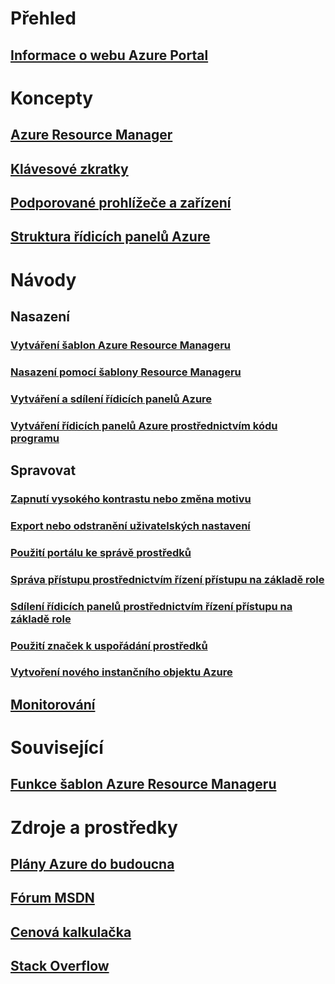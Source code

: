 # Přehled
## [Informace o webu Azure Portal](../azure-portal-overview.md)
# Koncepty
## [Azure Resource Manager](../azure-resource-manager/resource-group-overview.md)
## [Klávesové zkratky](azure-portal-keyboard-shortcuts.md)
## [Podporované prohlížeče a zařízení](azure-portal-supported-browsers-devices.md)
## [Struktura řídicích panelů Azure](azure-portal-dashboards-structure.md)
# Návody
## Nasazení
### [Vytváření šablon Azure Resource Manageru](../azure-resource-manager/resource-group-authoring-templates.md)
### [Nasazení pomocí šablony Resource Manageru](../azure-resource-manager/resource-group-template-deploy.md)
### [Vytváření a sdílení řídicích panelů Azure](azure-portal-dashboards.md)
### [Vytváření řídicích panelů Azure prostřednictvím kódu programu](azure-portal-dashboards-create-programmatically.md)
## Spravovat
### [Zapnutí vysokého kontrastu nebo změna motivu](azure-portal-change-theme-high-contrast.md)
### [Export nebo odstranění uživatelských nastavení](azure-portal-export-delete-settings.md)
### [Použití portálu ke správě prostředků](../azure-resource-manager/resource-group-portal.md)
### [Správa přístupu prostřednictvím řízení přístupu na základě role](../role-based-access-control/role-assignments-portal.md)
### [Sdílení řídicích panelů prostřednictvím řízení přístupu na základě role](azure-portal-dashboard-share-access.md)
### [Použití značek k uspořádání prostředků](../azure-resource-manager/resource-group-using-tags.md)
### [Vytvoření nového instančního objektu Azure](../azure-resource-manager/resource-group-create-service-principal-portal.md)
## [Monitorování](../monitoring-and-diagnostics/monitoring-overview.md)

# Související
## [Funkce šablon Azure Resource Manageru](../azure-resource-manager/resource-group-template-functions.md)

# Zdroje a prostředky
## [Plány Azure do budoucna](https://azure.microsoft.com/roadmap/?category=monitoring-management)
## [Fórum MSDN](https://social.msdn.microsoft.com/Forums/en-US/home?forum=windowsazuremanagement) 
## [ Cenová kalkulačka](https://azure.microsoft.com/pricing/calculator/)
## [Stack Overflow](http://stackoverflow.com/questions/tagged/azure-management-portal)





